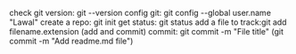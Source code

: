 check git version: git --version
config git: git config --global user.name "Lawal"
create a repo: git init
get status: git status
add a file to track:git add filename.extension (add and commit)
commit: git commit -m "File title" (git commit -m "Add readme.md file")
